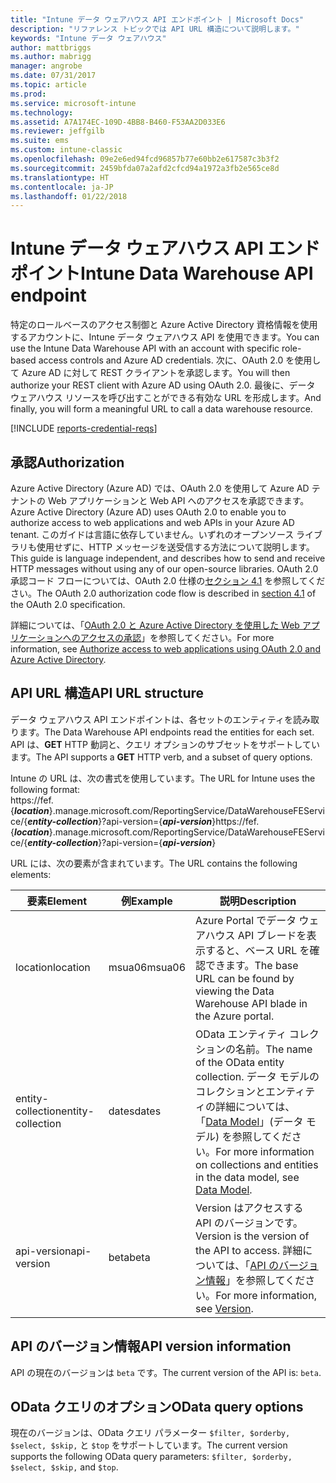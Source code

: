 ```yaml
---
title: "Intune データ ウェアハウス API エンドポイント | Microsoft Docs"
description: "リファレンス トピックでは API URL 構造について説明します。"
keywords: "Intune データ ウェアハウス"
author: mattbriggs
ms.author: mabrigg
manager: angrobe
ms.date: 07/31/2017
ms.topic: article
ms.prod: 
ms.service: microsoft-intune
ms.technology: 
ms.assetid: A7A174EC-109D-4BB8-B460-F53AA2D033E6
ms.reviewer: jeffgilb
ms.suite: ems
ms.custom: intune-classic
ms.openlocfilehash: 09e2e6ed94fcd96857b77e60bb2e617587c3b3f2
ms.sourcegitcommit: 2459bfda07a2afd2cfcd94a1972a3fb2e565ce8d
ms.translationtype: HT
ms.contentlocale: ja-JP
ms.lasthandoff: 01/22/2018
---
```

# <a name="intune-data-warehouse-api-endpoint"></a><span data-ttu-id="65b69-104">Intune データ ウェアハウス API エンドポイント</span><span class="sxs-lookup"><span data-stu-id="65b69-104">Intune Data Warehouse API endpoint</span></span>

<span data-ttu-id="65b69-105">特定のロールベースのアクセス制御と Azure Active Directory 資格情報を使用するアカウントに、Intune データ ウェアハウス API を使用できます。</span><span class="sxs-lookup"><span data-stu-id="65b69-105">You can use the Intune Data Warehouse API with an account with specific role-based access controls and Azure AD credentials.</span></span> <span data-ttu-id="65b69-106">次に、OAuth 2.0 を使用して Azure AD に対して REST クライアントを承認します。</span><span class="sxs-lookup"><span data-stu-id="65b69-106">You will then authorize your REST client with Azure AD using OAuth 2.0.</span></span> <span data-ttu-id="65b69-107">最後に、データ ウェアハウス リソースを呼び出すことができる有効な URL を形成します。</span><span class="sxs-lookup"><span data-stu-id="65b69-107">And finally, you will form a meaningful URL to call a data warehouse resource.</span></span>

[!INCLUDE [reports-credential-reqs](./includes/reports-credential-reqs.md)]

## <a name="authorization"></a><span data-ttu-id="65b69-108">承認</span><span class="sxs-lookup"><span data-stu-id="65b69-108">Authorization</span></span>

<span data-ttu-id="65b69-109">Azure Active Directory (Azure AD) では、OAuth 2.0 を使用して Azure AD テナントの Web アプリケーションと Web API へのアクセスを承認できます。</span><span class="sxs-lookup"><span data-stu-id="65b69-109">Azure Active Directory (Azure AD) uses OAuth 2.0 to enable you to authorize access to web applications and web APIs in your Azure AD tenant.</span></span> <span data-ttu-id="65b69-110">このガイドは言語に依存していません。いずれのオープンソース ライブラリも使用せずに、HTTP メッセージを送受信する方法について説明します。</span><span class="sxs-lookup"><span data-stu-id="65b69-110">This guide is language independent, and describes how to send and receive HTTP messages without using any of our open-source libraries.</span></span> <span data-ttu-id="65b69-111">OAuth 2.0 承認コード フローについては、OAuth 2.0 仕様の[セクション 4.1](https://tools.ietf.org/html/rfc6749#section-4.1) を参照してください。</span><span class="sxs-lookup"><span data-stu-id="65b69-111">The OAuth 2.0 authorization code flow is described in [section 4.1](https://tools.ietf.org/html/rfc6749#section-4.1) of the OAuth 2.0 specification.</span></span>

<span data-ttu-id="65b69-112">詳細については、「[OAuth 2.0 と Azure Active Directory を使用した Web アプリケーションへのアクセスの承認](https://docs.microsoft.com/azure/active-directory/develop/active-directory-protocols-oauth-code)」を参照してください。</span><span class="sxs-lookup"><span data-stu-id="65b69-112">For more information, see [Authorize access to web applications using OAuth 2.0 and Azure Active Directory](https://docs.microsoft.com/azure/active-directory/develop/active-directory-protocols-oauth-code).</span></span>

## <a name="api-url-structure"></a><span data-ttu-id="65b69-113">API URL 構造</span><span class="sxs-lookup"><span data-stu-id="65b69-113">API URL structure</span></span>

<span data-ttu-id="65b69-114">データ ウェアハウス API エンドポイントは、各セットのエンティティを読み取ります。</span><span class="sxs-lookup"><span data-stu-id="65b69-114">The Data Warehouse API endpoints read the entities for each set.</span></span> <span data-ttu-id="65b69-115">API は、**GET** HTTP 動詞と、クエリ オプションのサブセットをサポートしています。</span><span class="sxs-lookup"><span data-stu-id="65b69-115">The API supports a **GET** HTTP verb, and a subset of query options.</span></span>

<span data-ttu-id="65b69-116">Intune の URL は、次の書式を使用しています。</span><span class="sxs-lookup"><span data-stu-id="65b69-116">The URL for Intune uses the following format:</span></span>  
<span data-ttu-id="65b69-117">https://fef.{<strong><em>location</em></strong>}.manage.microsoft.com/ReportingService/DataWarehouseFEService/{<strong><em>entity-collection</em></strong>}?api-version={<strong><em>api-version</em></strong>}</span><span class="sxs-lookup"><span data-stu-id="65b69-117">https://fef.{<strong><em>location</em></strong>}.manage.microsoft.com/ReportingService/DataWarehouseFEService/{<strong><em>entity-collection</em></strong>}?api-version={<strong><em>api-version</em></strong>}</span></span>

<span data-ttu-id="65b69-118">URL には、次の要素が含まれています。</span><span class="sxs-lookup"><span data-stu-id="65b69-118">The URL contains the following elements:</span></span>

| <span data-ttu-id="65b69-119">要素</span><span class="sxs-lookup"><span data-stu-id="65b69-119">Element</span></span> | <span data-ttu-id="65b69-120">例</span><span class="sxs-lookup"><span data-stu-id="65b69-120">Example</span></span> | <span data-ttu-id="65b69-121">説明</span><span class="sxs-lookup"><span data-stu-id="65b69-121">Description</span></span> |
|-------------------|------------|--------------------------------------------------------------------------------------------------------------------|
| <span data-ttu-id="65b69-122">location</span><span class="sxs-lookup"><span data-stu-id="65b69-122">location</span></span> | <span data-ttu-id="65b69-123">msua06</span><span class="sxs-lookup"><span data-stu-id="65b69-123">msua06</span></span> | <span data-ttu-id="65b69-124">Azure Portal でデータ ウェアハウス API ブレードを表示すると、ベース URL を確認できます。</span><span class="sxs-lookup"><span data-stu-id="65b69-124">The base URL can be found by viewing the Data Warehouse API blade in the Azure portal.</span></span> |
| <span data-ttu-id="65b69-125">entity-collection</span><span class="sxs-lookup"><span data-stu-id="65b69-125">entity-collection</span></span> | <span data-ttu-id="65b69-126">dates</span><span class="sxs-lookup"><span data-stu-id="65b69-126">dates</span></span> | <span data-ttu-id="65b69-127">OData エンティティ コレクションの名前。</span><span class="sxs-lookup"><span data-stu-id="65b69-127">The name of the OData entity collection.</span></span> <span data-ttu-id="65b69-128">データ モデルのコレクションとエンティティの詳細については、「[Data Model](reports-ref-data-model.md)」(データ モデル) を参照してください。</span><span class="sxs-lookup"><span data-stu-id="65b69-128">For more information on collections and entities in the data model, see [Data Model](reports-ref-data-model.md).</span></span> |
| <span data-ttu-id="65b69-129">api-version</span><span class="sxs-lookup"><span data-stu-id="65b69-129">api-version</span></span> | <span data-ttu-id="65b69-130">beta</span><span class="sxs-lookup"><span data-stu-id="65b69-130">beta</span></span> | <span data-ttu-id="65b69-131">Version はアクセスする API のバージョンです。</span><span class="sxs-lookup"><span data-stu-id="65b69-131">Version is the version of the API to access.</span></span> <span data-ttu-id="65b69-132">詳細については、「[API のバージョン情報](#API-version-information)」を参照してください。</span><span class="sxs-lookup"><span data-stu-id="65b69-132">For more information, see [Version](#API-version-information).</span></span> |


## <a name="api-version-information"></a><span data-ttu-id="65b69-133">API のバージョン情報</span><span class="sxs-lookup"><span data-stu-id="65b69-133">API version information</span></span>

<span data-ttu-id="65b69-134">API の現在のバージョンは `beta` です。</span><span class="sxs-lookup"><span data-stu-id="65b69-134">The current version of the API is: `beta`.</span></span> 

## <a name="odata-query-options"></a><span data-ttu-id="65b69-135">OData クエリのオプション</span><span class="sxs-lookup"><span data-stu-id="65b69-135">OData query options</span></span>

<span data-ttu-id="65b69-136">現在のバージョンは、OData クエリ パラメーター `$filter, $orderby, $select, $skip,` と `$top` をサポートしています。</span><span class="sxs-lookup"><span data-stu-id="65b69-136">The current version supports the following OData query parameters: `$filter, $orderby, $select, $skip,` and `$top`.</span></span>